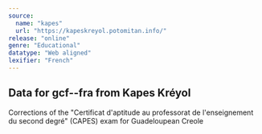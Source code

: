 ```yaml
---
source:
  name: "kapes"
  url: "https://kapeskreyol.potomitan.info/"
release: "online"
genre: "Educational"
datatype: "Web aligned"
lexifier: "French"
---
```


## Data for gcf--fra from Kapes Kréyol

Corrections of the "Certificat d'aptitude au professorat de l'enseignement du second degré" (CAPES) exam for Guadeloupean Creole

